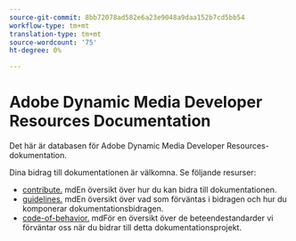 ```yaml
---
source-git-commit: 8bb72078ad582e6a23e9048a9daa152b7cd5bb54
workflow-type: tm+mt
translation-type: tm+mt
source-wordcount: '75'
ht-degree: 0%

---
```

# Adobe Dynamic Media Developer Resources Documentation

Det här är databasen för Adobe Dynamic Media Developer Resources-dokumentation.

Dina bidrag till dokumentationen är välkomna. Se följande resurser:

* [contribute.](contributing.md) mdEn översikt över hur du kan bidra till dokumentationen.
* [guidelines.](guidelines.md) mdEn översikt över vad som förväntas i bidragen och hur du komponerar dokumentationsbidragen.
* [code-of-behavior.](code-of-conduct.md) mdFör en översikt över de beteendestandarder vi förväntar oss när du bidrar till detta dokumentationsprojekt.
